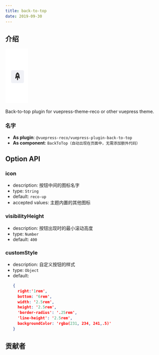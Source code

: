 ```yaml
---
title: back-to-top
date: 2019-09-30
---
```


## 介绍 <GitHubLink repo="vuepress-reco/vuepress-plugin-back-to-top/"/>

![demo.png](./images/backToTop.png)

Back-to-top plugin for vuepress-theme-reco or other vuepress theme.

### 名字

- **As plugin**: `@vuepress-reco/vuepress-plugin-back-to-top`
- **As component**: `BackToTop（自动出现在页面中，无需添加额外代码）`

## Option API

### icon

- description: 按钮中间的图标名字
- type: `String`
- default: `reco-up`
- accepted values: 主题内置的其他图标

### visibilityHeight

- description: 按钮出现时的最小滚动高度
- type: `Number`
- default: `400`

### customStyle

- description: 自定义按钮的样式
- type: `Object`
- default: 
  ```json
  {
    right:'1rem',
    bottom: '6rem',
    width: '2.5rem',
    height: '2.5rem',
    'border-radius': '.25rem',
    'line-height': '2.5rem',
    backgroundColor: 'rgba(231, 234, 241,.5)'
  }
  ```

## 贡献者

<Contributors user="vuepress-reco" repo="vuepress-plugin-back-to-top"></Contributors>
